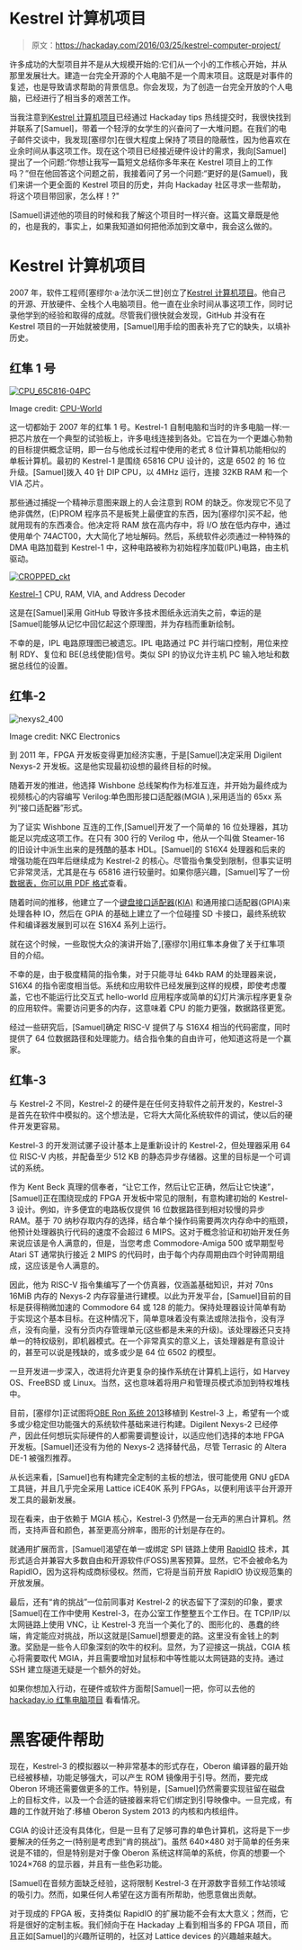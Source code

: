 # Kestrel 计算机项目

> 原文：<https://hackaday.com/2016/03/25/kestrel-computer-project/>

许多成功的大型项目并不是从大规模开始的:它们从一个小的工作核心开始，并从那里发展壮大。建造一台完全开源的个人电脑不是一个周末项目。这既是对事件的复述，也是导致请求帮助的背景信息。你会发现，为了创造一台完全开放的个人电脑，已经进行了相当多的艰苦工作。

当我注意到[Kestrel 计算机项目](http://kestrelcomputer.github.io/kestrel/)已经通过 Hackaday tips 热线提交时，我很快找到并联系了[Samuel]，带着一个轻浮的女学生的兴奋问了一大堆问题。在我们的电子邮件交谈中，我发现[塞缪尔]在很大程度上保持了项目的隐蔽性，因为他喜欢在业余时间从事这项工作。现在这个项目已经接近硬件设计的需求，我向[Samuel]提出了一个问题:“你想让我写一篇短文总结你多年来在 Kestrel 项目上的工作吗？”但在他回答这个问题之前，我接着问了另一个问题:“更好的是(Samuel)，我们来讲一个更全面的 Kestrel 项目的历史，并向 Hackaday 社区寻求一些帮助，将这个项目带回家，怎么样！?"


[Samuel]讲述他的项目的时候和我了解这个项目时一样兴奋。这篇文章既是他的，也是我的，事实上，如果我知道如何把他添加到文章中，我会这么做的。

# Kestrel 计算机项目

2007 年，软件工程师[塞缪尔·a·法尔沃二世]创立了[Kestrel 计算机项目](http://kestrelcomputer.github.io/kestrel/)。他自己的开源、开放硬件、全栈个人电脑项目。他一直在业余时间从事这项工作，同时记录他学到的经验和取得的成就。尽管我们很快就会发现，GitHub 并没有在 Kestrel 项目的一开始就被使用，[Samuel]用手绘的图表补充了它的缺失，以填补历史。

## 红隼 1 号

[![CPU_65C816-04PC](img/d9c6fd1ed646aeb6a0e032ae8cee12cc.png)](https://hackaday.com/wp-content/uploads/2016/03/cpu_65c816-04pc.jpg)

Image credit: [CPU-World](http://cpu-world.com)

这一切都始于 2007 年的红隼 1 号。Kestrel-1 自制电脑和当时的许多电脑一样:一把芯片放在一个典型的试验板上，许多电线连接到各处。它旨在为一个更雄心勃勃的目标提供概念证明，即一台与他成长过程中使用的老式 8 位计算机功能相似的单板计算机。最初的 Kestrel-1 是围绕 65816 CPU 设计的，这是 6502 的 16 位升级。[Samuel]拨入 40 针 DIP CPU，以 4MHz 运行，连接 32KB RAM 和一个 VIA 芯片。

那些通过捕捉一个精神示意图来跟上的人会注意到 ROM 的缺乏。你发现它不见了绝非偶然，(E)PROM 程序员不是板凳上最便宜的东西，因为[塞缪尔]买不起，他就用现有的东西凑合。他决定将 RAM 放在高内存中，将 I/O 放在低内存中，通过使用单个 74ACT00，大大简化了地址解码。然后，系统软件必须通过一种特殊的 DMA 电路加载到 Kestrel-1 中，这种电路被称为初始程序加载(IPL)电路，由主机驱动。

[![CROPPED_ckt](img/e6e46dc3d8a0513dc73ad0919c5040c9.png)](https://hackaday.com/wp-content/uploads/2016/03/cropped_ckt.jpg)

[Kestrel-1](https://hackaday.io/project/10035/files) CPU, RAM, VIA, and Address Decoder

这是在[Samuel]采用 GitHub 导致许多技术图纸永远消失之前，幸运的是[Samuel]能够从记忆中回忆起这个原理图，并为存档而重新绘制。

不幸的是，IPL 电路原理图已被遗忘。IPL 电路通过 PC 并行端口控制，用位来控制 RDY、复位和 BE(总线使能)信号。类似 SPI 的协议允许主机 PC 输入地址和数据总线位的设置。

## 红隼-2

![nexys2_400](img/8cb53cfa78c838d7138435091a261812.png)

Image credit: NKC Electronics

到 2011 年，FPGA 开发板变得更加经济实惠，于是[Samuel]决定采用 Digilent Nexys-2 开发板。这是他实现最初设想的最终目标的时候。

随着开发的推进，他选择 Wishbone 总线架构作为标准互连，并开始为最终成为视频核心的内容编写 Verilog:单色图形接口适配器(MGIA ),采用适当的 65xx 系列“接口适配器”形式。

为了证实 Wishbone 互连的工作,[Samuel]开发了一个简单的 16 位处理器，其功能足以完成这项工作。在只有 300 行的 Verilog 中，他从一个叫做 Steamer-16 的旧设计中派生出来的是残酷的基本 HDL。[Samuel]的 S16X4 处理器和后来的增强功能在四年后继续成为 Kestrel-2 的核心。尽管指令集受到限制，但事实证明它非常灵活，尤其是在与 65816 进行较量时。如果你感兴趣，[Samuel]写了一份[数据表，你可以用 PDF 格式](https://github.com/KestrelComputer/Kestrel2/blob/master/cores/S16X4A/doc/datasheet.pdf)查看。

随着时间的推移，他建立了一个[键盘接口适配器(KIA)](https://github.com/KestrelComputer/Kestrel2/tree/master/cores/KIA/doc/datasheet.pdf) 和通用接口适配器(GPIA)来处理各种 IO，然后在 GPIA 的基础上建立了一个位碰撞 SD 卡接口，最终系统软件和编译器发展到可以在 S16X4 系列上运行。

就在这个时候，一些取悦大众的演讲开始了,[塞缪尔]用红隼本身做了关于红隼项目的介绍。

不幸的是，由于极度精简的指令集，对于只能寻址 64kb RAM 的处理器来说，S16X4 的指令密度相当低。系统和应用软件已经发展到这样的规模，即使考虑覆盖，它也不能运行比交互式 hello-world 应用程序或简单的幻灯片演示程序更复杂的应用软件。需要访问更多的内存，这意味着 CPU 的能力更强，数据路径更宽。

经过一些研究后，[Samuel]确定 RISC-V 提供了与 S16X4 相当的代码密度，同时提供了 64 位数据路径和处理能力。结合指令集的自由许可，他知道这将是一个赢家。

## 红隼-3

与 Kestrel-2 不同，Kestrel-2 的硬件是在任何支持软件之前开发的，Kestrel-3 是首先在软件中模拟的。这个想法是，它将大大简化系统软件的调试，使以后的硬件开发更容易。

Kestrel-3 的开发测试骡子设计基本上是重新设计的 Kestrel-2，但处理器采用 64 位 RISC-V 内核，并配备至少 512 KB 的静态异步存储器。这里的目标是一个可调试的系统。

作为 Kent Beck 真理的信奉者，“让它工作，然后让它正确，然后让它快速”，[Samuel]正在围绕现成的 FPGA 开发板中常见的限制，有意构建初始的 Kestrel-3 设计。例如，许多便宜的电路板仅提供 16 位数据路径到相对较慢的异步 RAM。基于 70 纳秒存取内存的选择，结合单个操作码需要两次内存命中的瓶颈，他预计处理器执行代码的速度不会超过 6 MIPS。这对于概念验证和初始开发任务来说应该是令人满意的，但是，当您考虑 Commodore-Amiga 500 或早期型号 Atari ST 通常执行接近 2 MIPS 的代码时，由于每个内存周期由四个时钟周期组成，这应该是令人满意的。

因此，他为 RISC-V 指令集编写了一个仿真器，仅涵盖基础知识，并对 70ns 16MiB 内存的 Nexys-2 内存容量进行建模。以此为开发平台，[Samuel]目前的目标是获得稍微加速的 Commodore 64 或 128 的能力。保持处理器设计简单有助于实现这个基本目标。在这种情况下，简单意味着没有乘法或除法指令，没有浮点，没有向量，没有分页内存管理单元(这些都是未来的升级)。该处理器还只支持单一的特权级别，即机器模式。在一个非常真实的意义上，该处理器是有意设计的，甚至可以说是残缺的，或多或少是 64 位 6502 的模型。

一旦开发进一步深入，改进将允许更复杂的操作系统在计算机上运行，如 Harvey OS、FreeBSD 或 Linux。当然，这也意味着将用户和管理员模式添加到特权堆栈中。

目前，[塞缪尔]正试图将[OBE Ron 系统 2013](https://en.wikipedia.org/wiki/Oberon_%28operating_system%29)移植到 Kestrel-3 上，希望有一个或多或少稳定但功能强大的系统软件基础来进行构建。Digilent Nexys-2 已经停产，因此任何想玩实际硬件的人都需要调整设计，以适应他们选择的本地 FPGA 开发板。[Samuel]还没有为他的 Nexys-2 选择替代品，尽管 Terrasic 的 Altera DE-1 被强烈推荐。

从长远来看，[Samuel]也有构建完全定制的主板的想法，很可能使用 GNU gEDA 工具链，并且几乎完全采用 Lattice iCE40K 系列 FPGAs，以便利用该平台开源开发工具的最新发展。

现在看来，由于依赖于 MGIA 核心，Kestrel-3 仍然是一台无声的黑白计算机。然而，支持声音和颜色，甚至更高分辨率，图形的计划是存在的。

就通用扩展而言，[Samuel]渴望在单一或绑定 SPI 链路上使用 [RapidIO](https://en.wikipedia.org/wiki/RapidIO) 技术，其形式适合并兼容大多数自由和开源软件(FOSS)黑客预算。显然，它不会被命名为 RapidIO，因为这将构成商标侵权。然而，它将是当前开放 RapidIO 协议规范集的开放发展。

最后，还有“肯的挑战”一位前同事对 Kestrel-2 的状态留下了深刻的印象，要求[Samuel]在工作中使用 Kestrel-3，在办公室工作整整五个工作日。在 TCP/IP/以太网链路上使用 VNC，让 Kestrel-3 充当一个美化了的、图形化的、愚蠢的终端，肯定能应对挑战，所以这就是[Samuel]想要走的路。这里没有金钱上的刺激。奖励是一些令人印象深刻的吹牛的权利。显然，为了迎接这一挑战，CGIA 核心将需要取代 MGIA，并且需要增加对鼠标和中等性能以太网链路的支持。通过 SSH 建立隧道无疑是一个额外的好处。

如果你想加入行动，在硬件或软件方面帮[Samuel]一把，你可以去他的 [hackaday.io 红隼电脑项目](https://hackaday.io/project/10035-kestrel-computer-project) 看看情况。

# 黑客硬件帮助

现在，Kestrel-3 的模拟器以一种非常基本的形式存在，Oberon 编译器的最开始已经被移植，功能足够强大，可以产生 ROM 镜像用于引导。然而，要完成 Oberon 环境还需要做更多的工作。特别是，[Samuel]仍然需要实现驻留在磁盘上的目标文件，以及一个合适的链接器来将它们绑定到引导映像中。一旦完成，有趣的工作就开始了:移植 Oberon System 2013 的内核和内核组件。

CGIA 的设计还没有具体化，但是一旦有了足够可靠的单色计算机，这将是下一步要解决的任务之一(特别是考虑到“肯的挑战”)。虽然 640×480 对于简单的任务来说是不错的，但是特别是对于像 Oberon 系统这样简单的系统，你真的想要一个 1024×768 的显示器，并且有一些色彩功能。

[Samuel]在音频方面缺乏经验，这将限制 Kestrel-3 在开源数字音频工作站领域的吸引力。然而，如果任何人希望在这方面有所帮助，他愿意做出贡献。

对于现成的 FPGA 板，支持类似 RapidIO 的扩展功能不会有太大意义；然而，它将是很好的定制主板。我们倾向于在 Hackaday 上看到相当多的 FPGA 项目，而且正如[Samuel]的兴趣所证明的，社区对 Lattice devices 的兴趣越来越大。